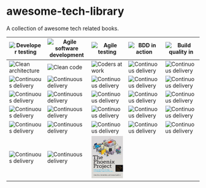 # awesome-tech-library

A collection of awesome tech related books.

| ![Developer testing](./png-150-200/DeveloperTesting.png) | ![Agile software development](./png-150-200/AgileSoftwareDevelopment.png) | ![Agile testing](./png-150-200/AgileTesting.png) | ![BDD in action](./png-150-200/BDDInAction.png) | ![Build quality in](./png-150-200/BuildQualityIn.png) |
| ---------------------------------------- | ---------------------------------------- | ---------------------------------------- | ---------------------------------------- | ---------------------------------------- |
| ![Clean architecture](./png-150-200/CleanArchitecture.png) | ![Clean code](./png-150-200/CleanCode.png) | ![Coders at work](./png-150-200/CodersAtWork.png) | ![Continuous delivery](./png-150-200/ContinuousDelivery.png) | ![Continuous delivery](./png-150-200/ContinuousIntegration.png) |
| ![Continuous delivery](./png-150-200/DesignPatterns.png) | ![Continuous delivery](./png-150-200/ExtremeProgrammingExplained.png) | ![Continuous delivery](./png-150-200/HowToMeasureAnything.png) | ![Continuous delivery](./png-150-200/InfrastructureAsCode.png) | ![Continuous delivery](./png-150-200/MeasuringContinuousDelivery.png) |
| ![Continuous delivery](./png-150-200/MikadoMethod.png) | ![Continuous delivery](./png-150-200/PatternOrienteSoftwareArchitecture.png) | ![Continuous delivery](./png-150-200/Refactoring.png) | ![Continuous delivery](./png-150-200/SemcoInDePolder.png) | ![Continuous delivery](./png-150-200/SoftwareArchitectureForDevelopersVolume1.png) |
| ![Continuous delivery](./png-150-200/SoftwareArchitectureForDevelopersVolume2.png) | ![Continuous delivery](./png-150-200/SpecificationByExample.png) | ![Continuous delivery](./png-150-200/SucceedingWithAgile.png) | ![Continuous delivery](./png-150-200/TestDrivenDevelopment.png) | ![Continuous delivery](./png-150-200/TestDrivenDevelopmentForEmbeddedC.png) |
| ![Continuous delivery](./png-150-200/TheArtOfAgileDevelopment.png) | ![Continuous delivery](./png-150-200/TheArtOfUnitTesting.png) | ![Continuous delivery](./png-150-200/TheCucumberCookbook.png) | ![Continuous delivery](./png-150-200/TheLeanStartup.png) | ![Continuous delivery](./png-150-200/TheMythicalManMonth.png) |
| ![Continuous delivery](./png-150-200/WorkingEffectivelyWithLegacyCode.png) | ![Continuous delivery](./png-150-200/YourCodeAsACrimeScene.png) | ![The Phoenix Project](./png-150-200/ThePhoenixProject.png) |                                          |                                          |

  


 




